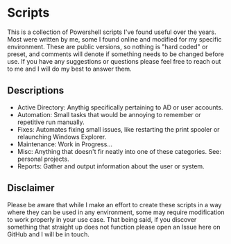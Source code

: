 # Scripts
This is a collection of Powershell scripts I've found useful over the years. Most were written by me, some I found online and modified for my specific environment. These are public versions, so nothing is "hard coded" or preset, and comments will denote if something needs to be changed before use. If you have any suggestions or questions please feel free to reach out to me and I will do my best to answer them.

## Descriptions
- Active Directory: Anythig specifically pertaining to AD or user accounts.
- Automation: Small tasks that would be annoying to remember or repetitive run manually.
- Fixes: Automates fixing small issues, like restarting the print spooler or relaunching Windows Explorer.
- Maintenance: Work in Progress...
- Misc: Anything that doesn't fir neatly into one of these categories. See: personal projects.
- Reports: Gather and output information about the user or system.

## Disclaimer
Please be aware that while I make an effort to create these scripts in a way where they can be used in any environment, some may require modification to work properly in your use case. That being said, if you discover something that straight up does not function please open an Issue here on GitHub and I will be in touch.
